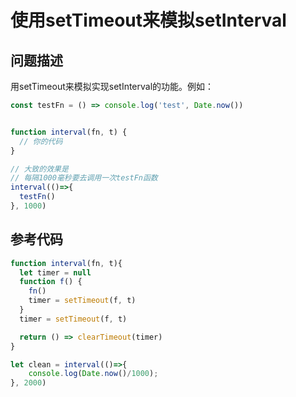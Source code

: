 <!--
 * @Author: lijing
 * @Date: 2023-12-15 23:12:54
 * @LastEditors: lijing
 * @LastEditTime: 2023-12-15 23:30:14
 * @Description: 
-->
# 使用setTimeout来模拟setInterval

## 问题描述

用setTimeout来模拟实现setInterval的功能。例如：

```js
const testFn = () => console.log('test', Date.now())


function interval(fn, t) {
  // 你的代码
}

// 大致的效果是
// 每隔1000毫秒要去调用一次testFn函数
interval(()=>{
  testFn()
}, 1000)
```
## 参考代码

```js
function interval(fn, t){
  let timer = null
  function f() {
    fn()
    timer = setTimeout(f, t)
  }
  timer = setTimeout(f, t)

  return () => clearTimeout(timer)
}

let clean = interval(()=>{
    console.log(Date.now()/1000);
}, 2000)

```
